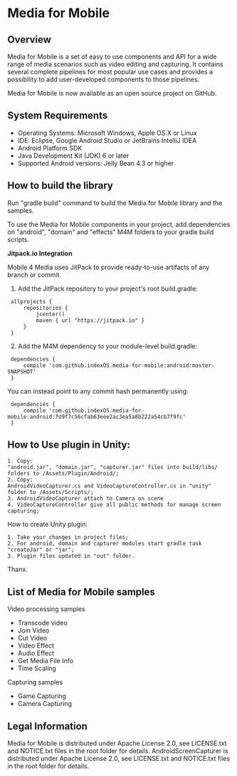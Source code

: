 
Media for Mobile
================

Overview
--------

Media for Mobile is a set of easy to use components and API for a wide range of media scenarios such as video editing and capturing. It contains several complete pipelines for most popular use cases and provides a possibility to add user-developed components to those pipelines.

Media for Mobile is now available as an open source project on GitHub.

System Requirements
-------------------

- Operating Systems: Microsoft Windows, Apple OS X or Linux
- IDE: Eclipse, Google Android Studio or JetBrains IntelliJ IDEA 
- Android Platform SDK 
- Java Development Kit (JDK) 6 or later
- Supported Android versions: Jelly Bean 4.3 or higher

How to build the library
------------------------------------

Run "gradle build" command to build the Media for Mobile library and the samples.

To use the Media for Mobile components in your project, add dependencies on "android", "domain" and "effects" M4M folders to your gradle build scripts.



**Jitpack.io Integration**

Mobile 4 Media uses JitPack to provide ready-to-use artifacts of any branch or commit.

1. Add the JitPack repository to your project's root build.gradle:
```
 allprojects {
     repositories {
         jcenter()
         maven { url "https://jitpack.io" }
     }
 }
```

 2. Add the M4M dependency to your module-level build.gradle:
```
 dependencies {
     compile 'com.github.indexOS.media-for-mobile:android:master-SNAPSHOT'
 }
 ```

You can instead point to any commit hash permanently using:
```
 dependencies {
     compile 'com.github.indexOS.media-for-mobile:android:fd9f7c56cfab63eee2ac3ea5a8b222a54cb7f9fc'
 }
 ```

How to Use plugin in Unity:
---------------------------------

    1. Copy:
    "android.jar", "domain.jar", "capturer.jar" files into build/libs/ folders to /Assets/Plugin/Android/;
    2. Copy:
    AndroidVideoCapturer.cs and VideoCaptureController.cs in "unity" folder to /Assets/Scripts/;
    3. AndroidVideoCapturer attach to Camera on scene
    4. VideoCaptureController give all public methods for manage screen capturing;

How to create Unity plugin:

    1. Take your changes in project files;
    2. For android, domain and capturer modules start gradle task "createJar" or "jar";
    3. Plugin files updated in "out" folder.

Thanx.

List of Media for Mobile samples
---------------------------------

Video processing samples
- Transcode video 
- Join Video 
- Cut Video 
- Video Effect 
- Audio Effect 
- Get Media File Info 
- Time Scaling

Capturing samples 
- Game Capturing 
- Camera Capturing 
                                                                                                                                            
Legal Information
-----------------

Media for Mobile is distributed under Apache License 2.0, see LICENSE.txt and NOTICE.txt files in the root folder for details.
AndroidScreenCapturer is distributed under Apache License 2.0, see LICENSE.txt and NOTICE.txt files in the root folder for details.
